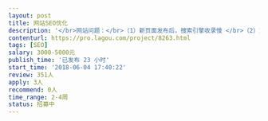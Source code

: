 ```yaml
---                
layout: post       
title: 网站SEO优化           
description: '</br>网站问题：</br>（1）新页面发布后，搜索引擎收录慢 </br>（2）页面收录后，有收录未有排名</br>（3）除首页设置的关键词有排名，其余页面均无排名。</br></br>需求：</br>（1）提供网站SEO优化方案，以及页面代码的优化意见</br>（2）提升网站搜索引擎的友善度，提升网站的百度权重</br>（3）提升网站主要页面的关键词排名问题（最少需要有排名10页内）</br>（4）对于个别关键词做到首页</br>（5）网站日均uv提升到500-1000；1K以上更好（另追加红包）。</br>'     
contenturl: https://pro.lagou.com/project/8263.html      
tags: [SEO]            
salary: 3000-5000元          
publish_time: '已发布 23 小时'         
start_time: '2018-06-04 17:40:22'           
review: 351人                   
apply: 3人                   
recommend: 0人                   
time_range: 2-4周              
status: 招募中                  
---                 
```

